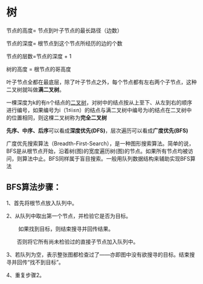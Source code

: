 # 树

节点的高度= 节点到叶子节点的最长路径（边数）

节点的深度= 根节点到这个节点所经历的边的个数

节点的层数=节点的深度 + 1

树的高度 = 根节点的哥高度



叶子节点全都在最底层，除了叶子节点之外，每个节点都有左右两个子节点，这种二叉树就叫做**满二叉树**。

一棵深度为k的有n个结点的[二叉树](https://baike.baidu.com/item/二叉树/1602879)，对树中的结点按从上至下、从左到右的顺序进行编号，如果编号为i（1≤i≤n）的结点与满二叉树中编号为i的结点在二叉树中的位置相同，则这棵二叉树称为**完全二叉树**



**先序、中序、后序**可以看成**深度优先(DFS)**，层次遍历可以看成**广度优先(BFS)**

广度优先搜索算法（Breadth-First-Search），是一种图形搜索算法。简单的说，BFS是从根节点开始，沿着树(图)的宽度遍历树(图)的节点。如果所有节点均被访问，则算法中止。BFS同样属于盲目搜索。一般用队列数据结构来辅助实现BFS算法



## BFS算法步骤：

1、首先将根节点放入队列中。

2、从队列中取出第一个节点，并检验它是否为目标。

　　 如果找到目标，则结束搜寻并回传结果。

　　否则将它所有尚未检验过的直接子节点加入队列中。

3、若队列为空，表示整张图都检查过了——亦即图中没有欲搜寻的目标。结束搜寻并回传“找不到目标”。

4、重复步骤2。





